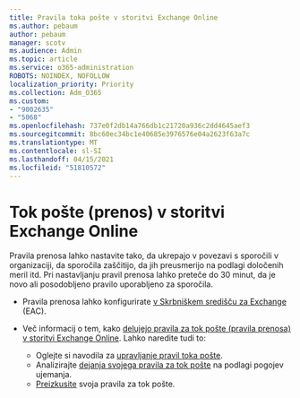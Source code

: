 ```yaml
---
title: Pravila toka pošte v storitvi Exchange Online
ms.author: pebaum
author: pebaum
manager: scotv
ms.audience: Admin
ms.topic: article
ms.service: o365-administration
ROBOTS: NOINDEX, NOFOLLOW
localization_priority: Priority
ms.collection: Adm_O365
ms.custom:
- "9002635"
- "5068"
ms.openlocfilehash: 737e0f2db14a766db1c21720a936c2dd4645aef3
ms.sourcegitcommit: 8bc60ec34bc1e40685e3976576e04a2623f63a7c
ms.translationtype: MT
ms.contentlocale: sl-SI
ms.lasthandoff: 04/15/2021
ms.locfileid: "51810572"
---
```

# <a name="mail-flow-transport-rules-in-exchange-online"></a>Tok pošte (prenos) v storitvi Exchange Online

Pravila prenosa lahko nastavite tako, da ukrepajo v povezavi s sporočili v organizaciji, da sporočila zaščitijo, da jih preusmerijo na podlagi določenih meril itd. Pri nastavljanju pravil prenosa lahko preteče do 30 minut, da je novo ali posodobljeno pravilo uporabljeno za sporočila.

- Pravila prenosa lahko konfigurirate [v Skrbniškem središču za Exchange](https://go.microsoft.com/fwlink/p/?linkid=834822) (EAC).

- Več informacij o tem, kako [delujejo pravila za tok pošte (pravila prenosa) v storitvi Exchange Online](https://docs.microsoft.com/exchange/security-and-compliance/mail-flow-rules/mail-flow-rules). Lahko naredite tudi to:

    - Oglejte si navodila za [upravljanje pravil toka pošte](https://docs.microsoft.com/exchange/security-and-compliance/mail-flow-rules/manage-mail-flow-rules).
    - Analizirajte [dejanja svojega pravila za tok pošte](https://docs.microsoft.com/exchange/security-and-compliance/mail-flow-rules/mail-flow-rule-actions) na podlagi pogojev ujemanja.
    - [Preizkusite](https://docs.microsoft.com/exchange/security-and-compliance/mail-flow-rules/test-mail-flow-rules) svoja pravila za tok pošte.
